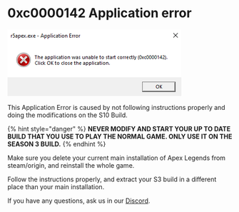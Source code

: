 # 0xc0000142 Application error

![](../.gitbook/assets/image%20%2811%29.png)

This Application Error is caused by not following instructions properly and doing the modifications on the S10 Build.

{% hint style="danger" %}
**NEVER MODIFY AND START YOUR UP TO DATE BUILD THAT YOU USE TO PLAY THE NORMAL GAME. ONLY USE IT ON THE SEASON 3 BUILD.**
{% endhint %}

Make sure you delete your current main installation of Apex Legends from steam/origin, and reinstall the whole game. 

Follow the instructions properly, and extract your S3 build in a different place than your main installation.

If you have any questions, ask us in our [Discord](https://discord.gg/R5Reloaded).

